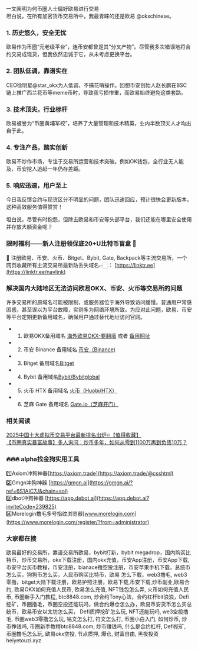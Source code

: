 一文阐明为何币圈人士偏好欧易进行交易  
坦白说，在所有加密货币交易所中，我最青睐的还是欧易 @okxchinese。  

### 1. 历史悠久，安全无忧  
欧易作为币圈“元老级平台”，连币安都曾是其“分叉产物”。尽管我多次错误地将合约交易成现货，但我依然忠诚于它，从未考虑更换平台。  

### 2. 团队低调，靠谱实在  
CEO徐明星@star_okx为人低调，不搞花哨操作。回想币安创始人赵长鹏在BSC链上推广西兰花币等meme币时，导致我亏损惨重，而欧易始终避免这类套路。  

### 3. 技术顶尖，行业标杆  
欧易被誉为“币圈黄埔军校”，培养了大量管理和技术精英，业内半数顶尖人才均出自于此。  

### 4. 专注产品，踏实创新  
欧易不炒作市场，专注于交易所运营和技术突破。例如OK钱包，全行业无人能及，币安挖人追赶一年仍存差距。  

### 5. 响应迅速，用户至上  
今日我反馈合约与现货区分不明显的问题，团队迅速回应，预计很快会更新版本。这种高效服务值得赞赏！  

坦白说，尽管有时抱怨，但除去欧易和币安等头部平台，我们还能在哪里安全使用并存放大额资金呢？  

### 限时福利——新人注册领保底20+U比特币盲盒 🎁  
🎁 注册欧易、币安、火币、Bitget、Bybit, Gate, Backpack等主流交易所，一个网页收藏所有主流交易所最新防丢失域名👉🏻： [https://linktr.ee](https://linktr.ee/navlink)  

### 解决国内大陆地区无法访问欧易OKX、币安、火币等交易所的问题  
许多交易所的原域名可能被限制，或服务器位于海外导致访问缓慢。普通用户常感困惑，甚至误以为平台故障，实则多为网络环境所致。为应对此问题，欧易、币安等平台定期更新备用域名，确保用户通过替代地址访问官网。  

- 1. 欧易OKX备用域名 [海外欧易OKX-要翻墙](https://www.okx.com/join/76527935) 或者 [备用网址](https://www.chouyi.kim/zh-hans/join/76527935)  
- 2. 币安 Binance 备用域名 [币安（Binance)](https://accounts.binance.com/zh-CN/register?ref=36457687)  
- 3. Bitget 备用域名[Bitget](https://www.bitget.com/zh-CN/referral/register?from=referral&clacCode=VRNEYUTR)  
- 4. Bybit 备用域名[Bybit/Bybitglobal](https://www.bybitglobal.com/zh-MY/invite/?ref=VMKORMM)  
- 5. 火币 HTX 备用域名 [火币（Huobi/HTX）](https://www.htx.com/invite/zh-cn/1f?invite_code=whf45223)  
- 6. 芝麻 Gate 备用域名 [Gate.io（芝麻开门）](https://www.gate.io/zh/signup?ref_type=103&ref=A1ERAQ)  

### 相关阅读  
[2025中国十大虚拟币交易平台最新排名出炉🔥【值得收藏】](https://btc8848.com/top-10-exchanges/)  
[【币圈真实暴富故事】多人询问：炒币多年，如何从零到1100万再到负债10万？](https://heiyetouzi.xyz/biquanstory001/)  

### 🔥🔥🔥 alpha找金狗实用工具  
1️⃣Axiom冲狗神器[https://axiom.trade](https://axiom.trade/@csshtml)  
2️⃣Gmgn冲狗神器 [https://gmgn.ai](https://gmgn.ai/?ref=6S1AIC7J&chain=sol)  
3️⃣dbot冲狗神器 [https://app.debot.ai](https://app.debot.ai?inviteCode=239825)  
4️⃣Morelogin撸毛多号指纹浏览器[www.morelogin.com](https://www.morelogin.com/register/?from=administrator)  

### 大家都在搜  
欧易最好的交易所，靠谱交易所欧易，bybit打新，bybit megadrop，国内购买比特币，炒币交易所，okx下载注册，国内okx充值，币安App注册，币安App下载, 币安平台买币教程，币安注册，bianace撸空投注册，币安苹果手机下载，总统币怎么买，狗狗币怎么买，人民币购买比特币，欧易 怎么下载，web3撸毛, web3零撸，bitget大陆下载注册，欧易护照注册，欧易下载,币安下载,炒币副业,欧易合约, 欧易OKX如何充值人民币, 欧易怎么充值, NFT钱包怎么弄, 火币如何充值人民币, 币圈新手入门教程, btc8848.com, 炒合约Tony心法，合约杠杆bit浪浪，Defi挖矿，币圈撸毛，币圈空投还能玩吗，做合约爆仓怎么办，欧易币安货币怎么买总统币，欧易币安以太坊怎么买， Defi质押挖矿怎么玩, NFT还能玩吗, we3空投撸毛, 币圈web3零撸怎么玩, 铭文怎么打, 符文怎么打, 币圈小白入门, 如何炒币, 炒币挣钱吗, 币圈新手教程btc8848.com, 炒币赚钱吗, 什么是合约杠杆, Defi挖矿, 币圈撸毛怎么玩, 欧易okx空投, 节点质押, 爆仓, 财富自由, 黑夜投资heiyetouzi.xyz